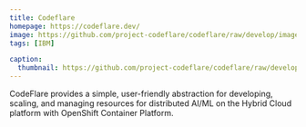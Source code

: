 ```yaml
---
title: Codeflare
homepage: https://codeflare.dev/
image: https://github.com/project-codeflare/codeflare/raw/develop/images/codeflare_square.svg
tags: [IBM]

caption:
  thumbnail: https://github.com/project-codeflare/codeflare/raw/develop/images/codeflare_square.svg
---
```


CodeFlare provides a simple, user-friendly abstraction for developing, scaling, and managing resources for distributed AI/ML on the Hybrid Cloud platform with OpenShift Container Platform.